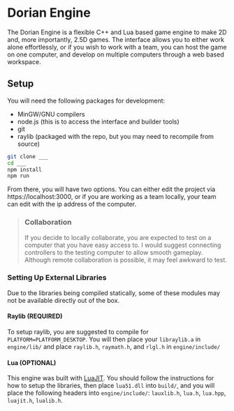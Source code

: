 # Dorian Engine

The Dorian Engine is a flexible C++ and Lua based game engine to make 2D and, more importantly, 2.5D games. The interface allows you to either work alone effortlessly, or if you wish to work with a team, you can host the game on one computer, and develop on multiple computers through a web based workspace.

## Setup
You will need the following packages for development:
- MinGW/GNU compilers
- node.js (this is to access the interface and builder tools)
- git
- raylib (packaged with the repo, but you may need to recompile from source)

```sh
git clone ___
cd ___
npm install
npm run
```

From there, you will have two options. You can either edit the project via https://localhost:3000, or if you are working as a team locally, your team can edit with the ip address of the computer.

> ### Collaboration
> If you decide to locally collaborate, you are expected to test on a computer that you have easy access to. I would suggest connecting controllers to the testing computer to allow smooth gameplay. Although remote collaboration is possible, it may feel awkward to test.

### Setting Up External Libraries
Due to the libraries being compiled statically, some of these modules may not be available directly out of the box.

#### Raylib (REQUIRED)
To setup raylib, you are suggested to compile for `PLATFORM=PLATFORM_DESKTOP`. You will then place your `libraylib.a` in `engine/lib/` and place `raylib.h`, `raymath.h`, and `rlgl.h` in `engine/include/`

#### Lua (OPTIONAL)
This engine was built with [LuaJIT](https://luajit.org/index.html). You should follow the instructions for how to setup the libraries, then place `lua51.dll` into `build/`, and you will place the following headers into `engine/include/`: `lauxlib.h`, `lua.h`, `lua.hpp`, `luajit.h`, `lualib.h`.
 